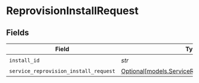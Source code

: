 # ReprovisionInstallRequest


## Fields

| Field                                                                                              | Type                                                                                               | Required                                                                                           | Description                                                                                        |
| -------------------------------------------------------------------------------------------------- | -------------------------------------------------------------------------------------------------- | -------------------------------------------------------------------------------------------------- | -------------------------------------------------------------------------------------------------- |
| `install_id`                                                                                       | *str*                                                                                              | :heavy_check_mark:                                                                                 | install ID                                                                                         |
| `service_reprovision_install_request`                                                              | [Optional[models.ServiceReprovisionInstallRequest]](../models/servicereprovisioninstallrequest.md) | :heavy_minus_sign:                                                                                 | Input                                                                                              |